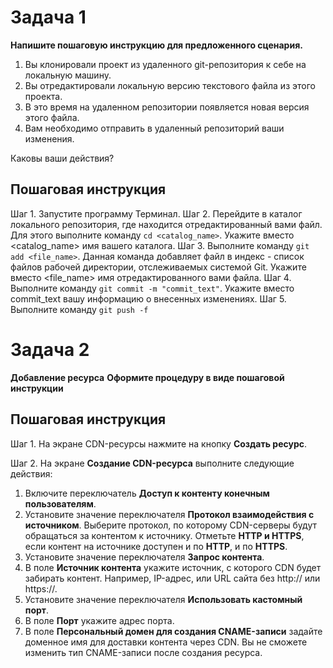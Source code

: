 # Задача 1
**Напишите пошаговую инструкцию для предложенного сценария.**
1. Вы клонировали проект из удаленного git-репозитория к себе на локальную машину.
2. Вы отредактировали локальную версию текстового файла из этого проекта.
3. В это время на удаленном репозитории появляется новая версия этого файла.
4. Вам необходимо отправить в удаленный репозиторий ваши изменения.
   
Каковы ваши действия?
## Пошаговая инструкция
Шаг 1. Запустите программу Терминал.
Шаг 2. Перейдите в каталог локального репозитория, где находится отредактированный вами файл. Для этого выполните команду `cd <catalog_name>`. Укажите вместо <catalog_name> имя вашего каталога.
Шаг 3. Выполните команду `git add <file_name>`. Данная команда добавляет файл в индекс - список файлов рабочей директории, отслеживаемых системой Git. Укажите вместо <file_name> имя отредактированного вами файла.
Шаг 4. Выполните команду `git commit -m "commit_text"`. Укажите вместо commit_text вашу информацию о внесенных изменениях.
Шаг 5. Выполните команду `git push -f`

# Задача 2
**Добавление ресурса**
**Оформите процедуру в виде пошаговой инструкции**
## Пошаговая инструкция
Шаг 1.
На экране CDN-ресурсы нажмите на кнопку **Создать ресурс**.

Шаг 2.
На экране **Создание CDN-ресурса** выполните следующие действия:
1. Включите переключатель **Доступ к контенту конечным пользователям**.
2. Установите значение переключателя **Протокол взаимодействия с источником**. Выберите протокол, по которому CDN-серверы будут обращаться за контентом к источнику. Отметьте **HTTP и HTTPS**, если контент на источнике доступен и по **HTTP**, и по **HTTPS**.
3. Установите значение переключателя **Запрос контента**.
4. В поле **Источник контента** укажите источник, с которого CDN будет забирать контент. Например, IP-адрес, или URL сайта без http:// или https://.
5. Установите значение переключателя **Использовать кастомный порт**.
6. В поле **Порт** укажите адрес порта.
7. В поле **Персональный домен для создания CNAME-записи** задайте доменное имя для доставки контента через CDN. Вы не сможете изменить тип CNAME-записи после создания ресурса.
